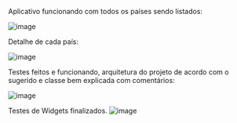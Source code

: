 Aplicativo funcionando com todos os países sendo listados:

![image](https://github.com/user-attachments/assets/8cc6cad6-0682-4335-8389-ee40ca925e70)

Detalhe de cada país:

![image](https://github.com/user-attachments/assets/2c50f059-28de-4f02-8d65-c18e046deed7)

Testes feitos e funcionando, arquitetura do projeto de acordo com o sugerido e classe bem explicada com comentários:

![image](https://github.com/user-attachments/assets/278d9608-3241-41e0-9ca7-47db6d26587f)

Testes de Widgets finalizados.
![image](https://github.com/user-attachments/assets/81e30699-98dc-4a53-beed-659cb075a846)
